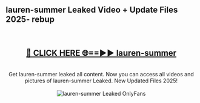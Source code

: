 <h2>lauren-summer Leaked Video + Update Files 2025- rebup</h2>
<br>
<div align="center">
<h2><a href="https://libra.edu.pl?lauren-summer" rel="nofollow">🔴 CLICK HERE 🌐==►► lauren-summer</a></h2>
<br>
Get lauren-summer leaked all content. Now you can access all videos and pictures of lauren-summer Leaked. New Updated Files 2025!
<br>
<br>
<a href="https://libra.edu.pl?lauren-summer" rel="nofollow" data-target="animated-image.originalLink"><img src="https://i.ibb.co.com/WyWwxjT/player-gif2.gif" alt="lauren-summer Leaked OnlyFans" style="max-width: 100%; display: inline-block;" data-target="animated-image.originalImage"></a>
</div>
<br>